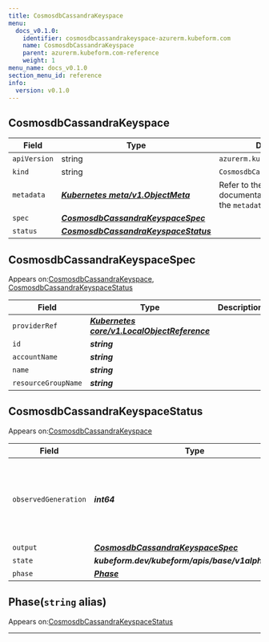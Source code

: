 ```yaml
---
title: CosmosdbCassandraKeyspace
menu:
  docs_v0.1.0:
    identifier: cosmosdbcassandrakeyspace-azurerm.kubeform.com
    name: CosmosdbCassandraKeyspace
    parent: azurerm.kubeform.com-reference
    weight: 1
menu_name: docs_v0.1.0
section_menu_id: reference
info:
  version: v0.1.0
---
```


## CosmosdbCassandraKeyspace
| Field | Type | Description |
| ------ | ----- | ----------- |
| `apiVersion` | string | `azurerm.kubeform.com/v1alpha1` |
|    `kind` | string | `CosmosdbCassandraKeyspace` |
| `metadata` | ***[Kubernetes meta/v1.ObjectMeta](https://kubernetes.io/docs/reference/generated/kubernetes-api/v1.13/#objectmeta-v1-meta)***|Refer to the Kubernetes API documentation for the fields of the `metadata` field.|
| `spec` | ***[CosmosdbCassandraKeyspaceSpec](#cosmosdbcassandrakeyspacespec)***||
| `status` | ***[CosmosdbCassandraKeyspaceStatus](#cosmosdbcassandrakeyspacestatus)***||
## CosmosdbCassandraKeyspaceSpec

Appears on:[CosmosdbCassandraKeyspace](#cosmosdbcassandrakeyspace), [CosmosdbCassandraKeyspaceStatus](#cosmosdbcassandrakeyspacestatus)

| Field | Type | Description |
| ------ | ----- | ----------- |
| `providerRef` | ***[Kubernetes core/v1.LocalObjectReference](https://kubernetes.io/docs/reference/generated/kubernetes-api/v1.13/#localobjectreference-v1-core)***||
| `id` | ***string***||
| `accountName` | ***string***||
| `name` | ***string***||
| `resourceGroupName` | ***string***||
## CosmosdbCassandraKeyspaceStatus

Appears on:[CosmosdbCassandraKeyspace](#cosmosdbcassandrakeyspace)

| Field | Type | Description |
| ------ | ----- | ----------- |
| `observedGeneration` | ***int64***| ***(Optional)*** Resource generation, which is updated on mutation by the API Server.|
| `output` | ***[CosmosdbCassandraKeyspaceSpec](#cosmosdbcassandrakeyspacespec)***| ***(Optional)*** |
| `state` | ***kubeform.dev/kubeform/apis/base/v1alpha1.State***| ***(Optional)*** |
| `phase` | ***[Phase](#phase)***| ***(Optional)*** |
## Phase(`string` alias)

Appears on:[CosmosdbCassandraKeyspaceStatus](#cosmosdbcassandrakeyspacestatus)

---
